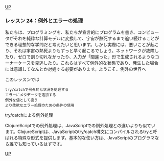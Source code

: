 [UP](004_00.md)

### レッスン 24：例外とエラーの処理

私たちは、プログラミングを、私たちが宣言的にプログラムを書き、コンピュータがそれを純粋な計算モデルに変換して、宇宙が熱死するまで追い続けることができる理想的な学問だと考えたいと思います。しかし実際には、悪いことが起こり、それは宇宙の熱死よりもずっと早く起こるでしょう。ネットワークが故障したり、ゼロで割り切れなかったり、入力が「間違った」形で生成されるようなコーナーケースを見逃したり。これらはすべて例外的な状態であり、発生した場合には意識してなんとか対処する必要があります。ようこそ、例外の世界へ

このレッスンでは

    try/catchで例外的な状況を処理する
    エラーにメタデータを追加する
    例外を値として扱う
    より柔軟なエラー処理のための条件の使用

try/catchによる例外処理

ClojureScriptでの例外処理は、JavaScriptでの例外処理との違いよりも似ています。ClojureScriptは、JavaScriptのtry/catch構文にコンパイルされるtryと呼ばれる特殊な形式を提供します。基本的な使い方は、JavaScriptのプログラマなら誰でも知っているはずです。


















[UP](004_00.md)

